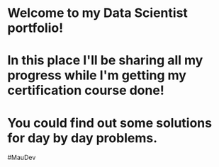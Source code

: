 # Welcome to my Data Scientist portfolio!
  # In this place I'll be sharing all my progress while I'm getting my certification course done!
  # You could find out some solutions for day by day problems.
  
  #MauDev
